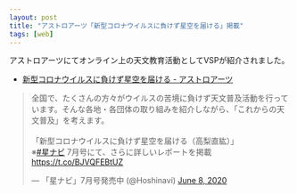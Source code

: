 ```yaml
---
layout: post
title: "アストロアーツ「新型コロナウイルスに負けず星空を届ける」掲載"
tags: [web]
---
```


アストロアーツにてオンライン上の天文教育活動としてVSPが紹介されました。

* [新型コロナウイルスに負けず星空を届ける - アストロアーツ](https://www.astroarts.co.jp/article/hl/a/11300_online)

<blockquote class="twitter-tweet" data-theme="dark"><p lang="ja" dir="ltr">全国で、たくさんの方々がウイルスの苦境に負けず天文普及活動を行っています。そんな各地・各団体の取り組みを紹介しながら、「これからの天文普及」を考えます。<br><br>「新型コロナウイルスに負けず星空を届ける（高梨直紘）」<br>※<a href="https://twitter.com/hashtag/%E6%98%9F%E3%83%8A%E3%83%93?src=hash&amp;ref_src=twsrc%5Etfw">#星ナビ</a> 7月号にて、さらに詳しいレポートを掲載<a href="https://t.co/BJVQFEBtUZ">https://t.co/BJVQFEBtUZ</a></p>&mdash; 「星ナビ」7月号発売中 (@Hoshinavi) <a href="https://twitter.com/Hoshinavi/status/1269902944515710983?ref_src=twsrc%5Etfw">June 8, 2020</a></blockquote> <script async src="https://platform.twitter.com/widgets.js" charset="utf-8"></script>

